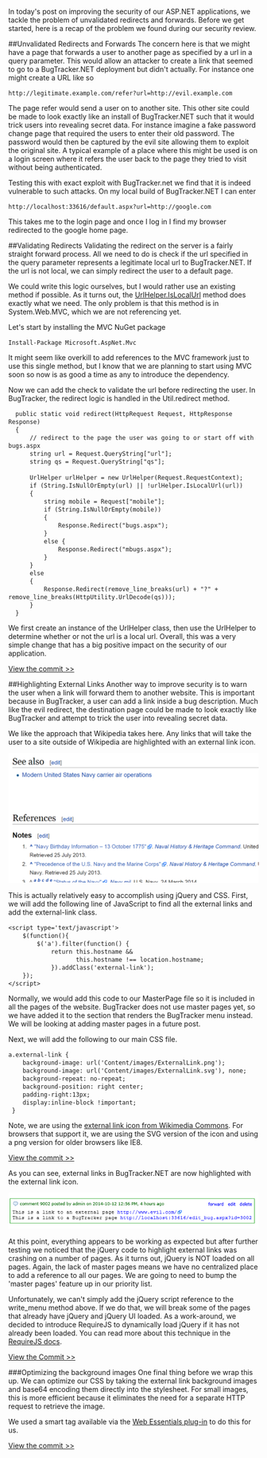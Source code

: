 In today's post on improving the security of our ASP.NET applications, we tackle the problem of unvalidated redirects and forwards. Before we get started, here is a recap of the problem we found during our security review.

##Unvalidated Redirects and Forwards
The concern here is that we might have a page that forwards a user to another page as specified by a url in a query parameter. This would allow an attacker to create a link that seemed to go to a BugTracker.NET deployment but didn't actually. For instance one might create a URL like so

    http://legitimate.example.com/refer?url=http://evil.example.com

The page refer would send a user on to another site. This other site could be made to look exactly like an install of BugTracker.NET such that it would trick users into revealing secret data. For instance imagine a fake password change page that required the users to enter their old password. The password would then be captured by the evil site allowing them to exploit the original site. A typical example of a place where this might be used is on a login screen where it refers the user back to the page they tried to visit without being authenticated.

Testing this with exact exploit with BugTracker.net we find that it is indeed vulnerable to such attacks. On my local build of BugTracker.NET I can enter

    http://localhost:33616/default.aspx?url=http://google.com

This takes me to the login page and once I log in I find my browser redirected to the google home page.

##Validating Redirects
Validating the redirect on the server is a fairly straight forward process. All we need to do is check if the url specified in the query parameter represents a legitimate local url to BugTracker.NET. If the url is not local, we can simply redirect the user to a default page.

We could write this logic ourselves, but I would rather use an existing method if possible. As it turns out, the [UrlHelper.IsLocalUrl](http://msdn.microsoft.com/en-us/library/system.web.mvc.urlhelper.islocalurl.aspx) method does exactly what we need. The only problem is that this method is in System.Web.MVC, which we are not referencing yet.

Let's start by installing the MVC NuGet package

    Install-Package Microsoft.AspNet.Mvc

It might seem like overkill to add references to the MVC framework just to use this single method, but I know that we are planning to start using MVC soon so now is as good a time as any to introduce the dependency.

Now we can add the check to validate the url before redirecting the user. In BugTracker, the redirect logic is handled in the Util.redirect method.

      public static void redirect(HttpRequest Request, HttpResponse Response)
      {
          // redirect to the page the user was going to or start off with bugs.aspx
          string url = Request.QueryString["url"];
          string qs = Request.QueryString["qs"];

          UrlHelper urlHelper = new UrlHelper(Request.RequestContext);
          if (String.IsNullOrEmpty(url) || !urlHelper.IsLocalUrl(url))
          {
              string mobile = Request["mobile"];
              if (String.IsNullOrEmpty(mobile))
              {
                  Response.Redirect("bugs.aspx");
              }
              else {
                  Response.Redirect("mbugs.aspx");
              }
          }
          else
          {
              Response.Redirect(remove_line_breaks(url) + "?" + remove_line_breaks(HttpUtility.UrlDecode(qs)));
          }
      }

We first create an instance of the UrlHelper class, then use the UrlHelper to determine whether or not the url is a local url. Overall, this was a very simple change that has a big positive impact on the security of our application.

[View the commit >>](https://github.com/dpaquette/BugTracker.NET/commit/f9e82c62e851282013ae45f5eb80ff06b38616ce)

##Highlighting External Links
Another way to improve security is to warn the user when a link will forward them to another website. This is important because in BugTracker, a user can add a link inside a bug description. Much like the evil redirect, the destination page could be made to look exactly like BugTracker and attempt to trick the user into revealing secret data.

We like the approach that Wikipedia takes here. Any links that will take the user to a site outside of Wikipedia are highlighted with an external link icon.

![External Links in Wikipedia](Images/WikipediaExternalLinks.png)

This is actually relatively easy to accomplish using jQuery and CSS. First, we will add the following line of JavaScript to find all the external links and add the external-link class.

    <script type='text/javascript'>
        $(function(){
            $('a').filter(function() {
                return this.hostname &&
                       this.hostname !== location.hostname;
                }).addClass('external-link');
        });
    </script>

Normally, we would add this code to our MasterPage file so it is included in all the pages of the website. BugTracker does not use master pages yet, so we have added it to the section that renders the BugTracker menu instead. We will be looking at adding master pages in a future post.

Next, we will add the following to our main CSS file.

    a.external-link {
        background-image: url('Content/images/ExternalLink.png');
        background-image: url('Content/images/ExternalLink.svg'), none;
        background-repeat: no-repeat;
        background-position: right center;
        padding-right:13px;
        display:inline-block !important;
     }


Note, we are using the [external link icon from Wikimedia Commons](http://commons.wikimedia.org/wiki/File:Icon_External_Link.svg). For browsers that support it, we are using the SVG version of the icon and using a png version for older browsers like IE8.

[View the commit >>](https://github.com/dpaquette/BugTracker.NET/commit/f055a324c19bf4b565d705b9fde3f99ce3ce92f6)

As you can see, external links in BugTracker.NET are now highlighted with the external link icon.

![External Links in BugTracker](Images/BugTrackerExternalLinks.png)

At this point, everything appears to be working as expected but after further testing we noticed that the jQuery code to highlight external links was crashing on a number of pages. As it turns out, jQuery is NOT loaded on all pages. Again, the lack of master pages means we have no centralized place to add a reference to all our pages. We are going to need to bump the 'master pages' feature up in our priority list.

Unfortunately, we can't simply add the jQuery script reference to the write_menu method above. If we do that, we will break some of the pages that already have jQuery and jQuery UI loaded. As a work-around, we decided to introduce RequireJS to dynamically load jQuery if it has not already been loaded. You can read more about this technique in the [RequireJS  docs](http://requirejs.org/docs/jquery.html).

[View the Commit >>](https://github.com/dpaquette/BugTracker.NET/commit/dcba3ce53539e084a691811cdc1c31fc7929833f)

###Optimizing the background images
One final thing before we wrap this up. We can optimize our CSS by taking the external link background images and base64 encoding them directly into the stylesheet. For small images, this is more efficient because it eliminates the need for a separate HTTP request to retrieve the image.

We used a smart tag available via the [Web Essentials plug-in](http://vswebessentials.com/features/stylesheets) to do this for us.

[View the commit >>](https://github.com/dpaquette/BugTracker.NET/commit/e5f7f42d3b528895d8fa0c87e23cb0133e85f798)
